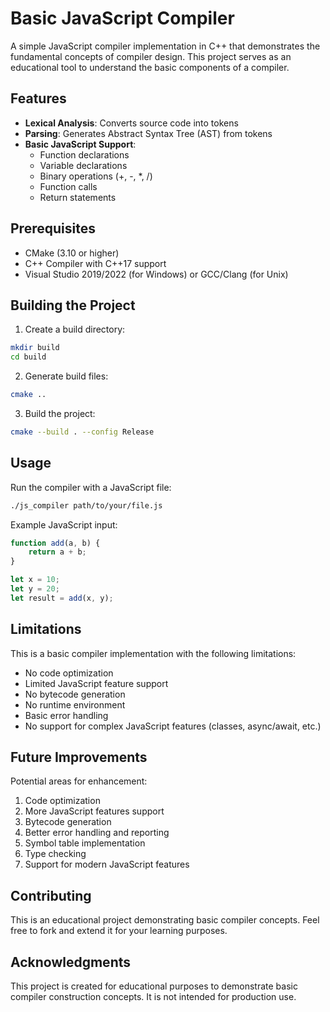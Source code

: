 # Basic JavaScript Compiler

A simple JavaScript compiler implementation in C++ that demonstrates the fundamental concepts of compiler design. This project serves as an educational tool to understand the basic components of a compiler.

## Features

- **Lexical Analysis**: Converts source code into tokens
- **Parsing**: Generates Abstract Syntax Tree (AST) from tokens
- **Basic JavaScript Support**:
  - Function declarations
  - Variable declarations
  - Binary operations (+, -, *, /)
  - Function calls
  - Return statements


## Prerequisites

- CMake (3.10 or higher)
- C++ Compiler with C++17 support
- Visual Studio 2019/2022 (for Windows) or GCC/Clang (for Unix)

## Building the Project

1. Create a build directory:
```bash
mkdir build
cd build
```

2. Generate build files:
```bash
cmake ..
```

3. Build the project:
```bash
cmake --build . --config Release
```

## Usage

Run the compiler with a JavaScript file:
```bash
./js_compiler path/to/your/file.js
```

Example JavaScript input:
```javascript
function add(a, b) {
    return a + b;
}

let x = 10;
let y = 20;
let result = add(x, y);
```

## Limitations

This is a basic compiler implementation with the following limitations:

- No code optimization
- Limited JavaScript feature support
- No bytecode generation
- No runtime environment
- Basic error handling
- No support for complex JavaScript features (classes, async/await, etc.)

## Future Improvements

Potential areas for enhancement:

1. Code optimization
2. More JavaScript features support
3. Bytecode generation
4. Better error handling and reporting
5. Symbol table implementation
6. Type checking
7. Support for modern JavaScript features

## Contributing

This is an educational project demonstrating basic compiler concepts. Feel free to fork and extend it for your learning purposes.


## Acknowledgments

This project is created for educational purposes to demonstrate basic compiler construction concepts. It is not intended for production use.
